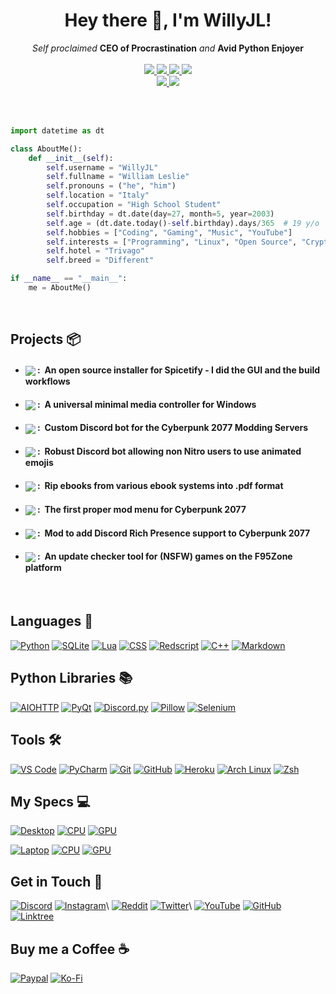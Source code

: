 <h1 align="center">Hey there 👋, I'm WillyJL!</h1>
<p align="center">
    <i>Self proclaimed</i> <b>CEO of Procrastination</b> <i>and</i> <b>Avid Python Enjoyer</b>
    <br />
    <br />
    <a href="https://hits.seeyoufarm.com/">
        <img src="https://hits.seeyoufarm.com/api/count/incr/badge.svg?url=https%3A%2F%2Fgithub.com%2FWilly-JL&title_bg=%232D2D2D&count_bg=%2300CC69&icon=github.svg&icon_color=%23E7E7E7&title=Views%20%28Day%20%2F%20All%29&edge_flat=false" />
    </a>
    <a href="https://github.com/STRRL/serverless-github-badges">
        <img src="https://badges.strrl.dev/years/Willy-JL?style=flat&labelColor=333333&logoColor=E7E7E7&color=0089FF&label=Years&logo=github" />
    </a>
    <a href="https://github.com/Willy-JL?tab=followers">
        <img src="https://img.shields.io/github/followers/Willy-JL?labelColor=333333&logoColor=E7E7E7&color=8939FF&label=Followers&logo=github" />
    </a>
    <a href="#">
        <img src="https://img.shields.io/github/stars/Willy-JL?affiliations=OWNER%2CCOLLABORATOR&labelColor=333333&logoColor=E7E7E7&color=EEAA00&label=Stars&logo=github" />
    </a>
    <br />
    <a href="#">
        <img src="https://img.shields.io/badge/Open_Source-❤-FF0069?style=flat&labelColor=333333&logoColor=E7E7E7">
    </a>
    <a href="#">
        <img src="https://img.shields.io/badge/PRs-Welcome-00CC00?style=flat&labelColor=333333&logoColor=E7E7E7">
    </a>
</p>

<br />

<br />

```py
import datetime as dt

class AboutMe():
    def __init__(self):
        self.username = "WillyJL"
        self.fullname = "William Leslie"
        self.pronouns = ("he", "him")
        self.location = "Italy"
        self.occupation = "High School Student"
        self.birthday = dt.date(day=27, month=5, year=2003)
        self.age = (dt.date.today()-self.birthday).days/365  # 19 y/o
        self.hobbies = ["Coding", "Gaming", "Music", "YouTube"]
        self.interests = ["Programming", "Linux", "Open Source", "Crypto"]
        self.hotel = "Trivago"
        self.breed = "Different"

if __name__ == "__main__":
    me = AboutMe()
```

<br />

Projects 📦
-----------
- #### <a href="https://github.com/ohitstom/spicetify-easyinstall"><img align="center" src="https://img.shields.io/github/v/release/ohitstom/spicetify-easyinstall?label=Spicetify-EasyInstall&style=for-the-badge&labelColor=E84F41&color=F48C38"></a> :&nbsp; An open source installer for Spicetify - I did the GUI and the build workflows
- #### <a href="https://github.com/Willy-JL/Soundy"><img align="center" src="https://img.shields.io/github/v/release/Willy-JL/Soundy?label=Soundy&style=for-the-badge&labelColor=3079EA&color=885DEA"></a> :&nbsp; A universal minimal media controller for Windows
- #### <a href="https://github.com/Willy-JL/ALTIERA-Bot"><img align="center" src="https://img.shields.io/badge/-A.L.T.I.E.R.A.-BCBD0A?style=for-the-badge"></a> :&nbsp; Custom Discord bot for the Cyberpunk 2077 Modding Servers
- #### <a href="https://github.com/Willy-JL/Animate-My-Emojis"><img align="center" src="https://img.shields.io/badge/-Animate_My_Emojis-887BFA?style=for-the-badge"></a> :&nbsp; Robust Discord bot allowing non Nitro users to use animated emojis
- #### <a href="https://github.com/Willy-JL/Ebook-Rippa"><img align="center" src="https://img.shields.io/badge/-Ebook_Rippa-DC2222?style=for-the-badge"></a> :&nbsp; Rip ebooks from various ebook systems into .pdf format
- #### <a href="https://github.com/Willy-JL/Str8up-Menu"><img align="center" src="https://img.shields.io/github/v/release/Willy-JL/Str8up-Menu?label=Str8up%20Menu&style=for-the-badge&labelColor=02ACD6&color=BCBD0A"></a> :&nbsp; The first proper mod menu for Cyberpunk 2077
- #### <a href="https://github.com/Willy-JL/CP77-Discord-RPC"><img align="center" src="https://img.shields.io/github/v/release/Willy-JL/CP77-Discord-RPC?label=CP77%20Discord%20RPC&style=for-the-badge&labelColor=4E5EE8&color=887BFA"></a> :&nbsp; Mod to add Discord Rich Presence support to Cyberpunk 2077
- #### <a href="https://github.com/Willy-JL/F95Checker"><img align="center" src="https://img.shields.io/github/v/release/Willy-JL/F95Checker?label=F95Checker&style=for-the-badge&labelColor=111111&color=DA1E2E"></a> :&nbsp; An update checker tool for (NSFW) games on the F95Zone platform

<br />

Languages 💾
------------
[![Python](   https://img.shields.io/badge/-Python-333333?style=for-the-badge&logo=python&logoColor=white&labelColor=3776FB    )](https://www.python.org/)
[![SQLite](   https://img.shields.io/badge/-SQLite-333333?style=for-the-badge&logo=sqlite&logoColor=white&labelColor=DF9100    )](https://www.sqlite.org/)
[![Lua](      https://img.shields.io/badge/-Lua-333333?style=for-the-badge&logo=lua&logoColor=white&labelColor=2C39BD          )](https://www.lua.org/)
[![CSS](      https://img.shields.io/badge/-CSS-333333?style=for-the-badge&logo=css3&logoColor=white&labelColor=DD3A0A         )](https://www.w3.org/Style/CSS/)
[![Redscript](https://img.shields.io/badge/-Redscript-333333?style=for-the-badge&logo=swift&logoColor=white&labelColor=DC382D  )](https://github.com/jac3km4/redscript)
[![C++](      https://img.shields.io/badge/-C++-333333?style=for-the-badge&logo=c%2B%2B&logoColor=white&labelColor=00599C      )](https://isocpp.org/)
[![Markdown]( https://img.shields.io/badge/-Markdown-333333?style=for-the-badge&logo=markdown&logoColor=white&labelColor=222222)](https://daringfireball.net/projects/markdown)

Python Libraries 📚
-------------------
[![AIOHTTP](   https://img.shields.io/badge/-AIOHTTP-333333?style=for-the-badge&logo=aiohttp&logoColor=white&labelColor=2C5BB4   )](https://docs.aiohttp.org/en/stable)
[![PyQt](      https://img.shields.io/badge/-PyQt-333333?style=for-the-badge&logo=qt&logoColor=white&labelColor=00BD00           )](https://riverbankcomputing.com/software/pyqt/intro)
[![Discord.py](https://img.shields.io/badge/-Discord.py-333333?style=for-the-badge&logo=discord&logoColor=white&labelColor=5865F2)](https://discordpy.readthedocs.io/en/stable)
[![Pillow](    https://img.shields.io/badge/-Pillow-333333?style=for-the-badge&logo=slickpic&logoColor=white&labelColor=FF880F   )](https://pillow.readthedocs.io/en/stable)
[![Selenium](  https://img.shields.io/badge/-Selenium-333333?style=for-the-badge&logo=selenium&logoColor=white&labelColor=43B02A )](https://selenium-python.readthedocs.io/)

Tools 🛠️
--------
[![VS Code](   https://img.shields.io/badge/-VS_Code-333333?style=for-the-badge&logo=visualstudiocode&logoColor=white&labelColor=007ACC)](https://code.visualstudio.com/)
[![PyCharm](   https://img.shields.io/badge/-PyCharm-333333?style=for-the-badge&logo=pycharm&logoColor=white&labelColor=18BEB9         )](https://www.jetbrains.com/pycharm)
[![Git](       https://img.shields.io/badge/-Git-333333?style=for-the-badge&logo=git&logoColor=white&labelColor=F05032                 )](https://git-scm.com/)
[![GitHub](    https://img.shields.io/badge/-GitHub-333333?style=for-the-badge&logo=github&logoColor=white&labelColor=222222           )](https://github.com/)
[![Heroku](    https://img.shields.io/badge/-Heroku-333333?style=for-the-badge&logo=heroku&logoColor=white&labelColor=7200F8           )](https://www.heroku.com/)
[![Arch Linux](https://img.shields.io/badge/-Arch_Linux-333333?style=for-the-badge&logo=archlinux&logoColor=white&labelColor=1793D1    )](https://archlinux.org/)
[![Zsh](       https://img.shields.io/badge/-Zsh-333333?style=for-the-badge&logo=zelle&logoColor=white&labelColor=FF2299               )](https://www.zsh.org/)

My Specs 💻
-----------
[![Desktop](https://img.shields.io/badge/Custom-Desktop-333333?style=for-the-badge&logo=pcgamingwiki&logoColor=white&labelColor=FF2299)](https://www.youtube.com/watch?v=TSGiyaMM_W8)
[![CPU](https://img.shields.io/badge/-%E2%81%A0%E2%81%A0Core_i5_9600K-333333?style=for-the-badge&logo=intel&logoColor=white&labelColor=0071C5)](https://ark.intel.com/content/www/us/en/ark/products/134896/intel-core-i59600k-processor-9m-cache-up-to-4-60-ghz.html)
[![GPU](https://img.shields.io/badge/-%E2%81%A0%E2%81%A0%E2%81%A0RTX_2060_Strix%E2%81%A0%E2%81%A0%E2%81%A0-333333?style=for-the-badge&logo=nvidia&logoColor=white&labelColor=76B900)](https://rog.asus.com/us/graphics-cards/graphics-cards/rog-strix/rog-strix-rtx2060-6g-gaming-model)

[![Laptop](https://img.shields.io/badge/Huawei-%E2%81%A0%20Laptop%E2%81%A0%E2%81%A0%E2%81%A0%E2%81%A0-333333?style=for-the-badge&logo=huawei&logoColor=white&labelColor=FF2222)](https://consumer.huawei.com/en/laptops/matebook-d-14-2020)
[![CPU](https://img.shields.io/badge/-Ryzen_5_3500U-333333?style=for-the-badge&logo=amd&logoColor=white&labelColor=ED1C24)](https://www.amd.com/en/products/apu/amd-ryzen-5-3500u#product-specs)
[![GPU](https://img.shields.io/badge/-Integrated_GPU-333333?style=for-the-badge&logo=amd&logoColor=white&labelColor=ED1C24)](https://www.amd.com/en/products/apu/amd-ryzen-5-3500u#product-specs)

Get in Touch 📡
---------------
[![Discord](https://img.shields.io/badge/-WillyJL%233633-333333?style=for-the-badge&logo=discord&logoColor=white&labelColor=5865F2)](https://discord.com/channels/@me)
[![Instagram](https://img.shields.io/badge/-@willyjl__-333333?style=for-the-badge&logo=instagram&logoColor=white&labelColor=E4405F)](https://www.instagram.com/willyjl_)\
[![Reddit](https://img.shields.io/badge/-%E2%81%A0%20%E2%81%A0%E2%81%A0%E2%81%A0%E2%81%A0%E2%81%A0%E2%81%A0u%2FWillyJL%E2%81%A0%E2%81%A0%20%E2%81%A0%E2%81%A0%E2%81%A0%E2%81%A0-333333?style=for-the-badge&logo=reddit&logoColor=white&labelColor=FF4500)](https://www.reddit.com/user/WillyJL)
[![Twitter](https://img.shields.io/badge/-@WillyJL__-333333?style=for-the-badge&logo=twitter&logoColor=white&labelColor=1DA1F2)](https://twitter.com/WillyJL_)\
[![YouTube](https://img.shields.io/badge/-%E2%81%A0%20%20%20%E2%81%A0%E2%81%A0%E2%81%A0%E2%81%A0%E2%81%A0WillyJL%E2%81%A0%E2%81%A0%20%20%20%20%E2%81%A0-333333?style=for-the-badge&logo=youtube&logoColor=white&labelColor=FF2222)](https://www.youtube.com/channel/UCxouMwGYdvfKLDP4wb-eUoQ)
[![GitHub](https://img.shields.io/badge/-%E2%81%A0%20Willy--JL%20%E2%81%A0-333333?style=for-the-badge&logo=github&logoColor=white&labelColor=181717)](https://github.com/Willy-JL)\
[![Linktree](https://img.shields.io/badge/-%E2%81%A0%E2%81%A0linktr.ee%2F%E2%81%A0%E2%81%A0%E2%81%A0WillyJL%20%20%20%20%20%20%20%20%20%20%20%20%20%20%20%20%20%20%20%20%E2%81%A0-333333?style=for-the-badge&logo=linktree&logoColor=white&labelColor=29B06B)](https://linktr.ee/WillyJL)

Buy me a Coffee ☕
-----------------
[![Paypal](https://img.shields.io/badge/-WillyJL-333333?style=for-the-badge&logo=paypal&logoColor=white&labelColor=00457C)](https://paypal.me/willyjl1)
[![Ko-Fi]( https://img.shields.io/badge/-WillyJL-333333?style=for-the-badge&logo=kofi&logoColor=white&labelColor=FF5E5B  )](https://ko-fi.com/willyjl)
